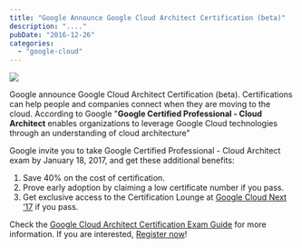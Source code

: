 ```yaml
---
title: "Google Announce Google Cloud Architect Certification (beta)"
description: "...."
pubDate: "2016-12-26"
categories: 
  - "google-cloud"
---
```


[![](/images/google-cloud-certificate.jpg)](https://1.bp.blogspot.com/-kDQEZ5Ku5VE/WGE-kJZSAgI/AAAAAAAADkY/NImOTKviDmECJqrGA6d1H1Pe3_TfyxPxQCLcB/s1600/google-cloud-certificate.jpg)

  

Google announce Google Cloud Architect Certification (beta). Certifications can help people and companies connect when they are moving to the cloud. According to Google "**Google Certified Professional - Cloud Architect** enables organizations to leverage Google Cloud technologies through an understanding of cloud architecture"

  

Google invite you to take Google Certified Professional - Cloud Architect exam by January 18, 2017, and get these additional benefits:

1. Save 40% on the cost of certification.
2. Prove early adoption by claiming a low certificate number if you pass.
3. Get exclusive access to the Certification Lounge at [Google Cloud Next ’17](http://www.buddhilive.com/2016/12/google-cloud-next-17-google-cloud.html) if you pass.

  

  

Check the [Google Cloud Architect Certification Exam Guide](https://cloud.google.com/certification/guides/google-certified-professional-cloud-architect.pdf) for more information. If you are interested, [Register now](https://webassessor.com/wa.do?page=publicHome&branding=GOOGLECLOUD)!
